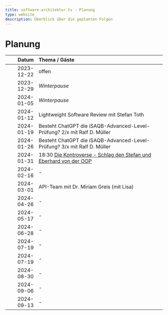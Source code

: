 ```yaml
---
title: software-architektur.tv - Planung
type: website
description: Überblick über die geplanten Folgen
---
```


# Planung

| Datum      | Thema / Gäste                             |
|-----------:|:------------------------------------------|
| 2023-12-22 | offen |
| 2023-12-29 | *Winterpause* |
| 2024-01-05 | *Winterpause* |
| 2024-01-12 | Lightweight Software Review mit Stefan Toth |
| 2024-01-19 | Besteht ChatGPT die iSAQB-Advanced-Level-Prüfung? 2/x mit Ralf D. Müller |
| 2024-01-26 | Besteht ChatGPT die iSAQB-Advanced-Level-Prüfung? 3/x mit Ralf D. Müller |
| 2024-01-31 | 18:30 [Die Kontroverse - Schlag den Stefan und Eberhard von der OOP](https://www.oop-konferenz.de/oop-2024/programm/konferenzprogramm#item-7060) |
| 2024-02-16 | - |
| 2024-03-01 | API-Team mit Dr. Miriam Greis (mit Lisa) |
| 2024-04-26 | - |
| 2024-05-17 | - |
| 2024-06-28 | - |
| 2024-07-19 | - |
| 2024-07-19 | - |
| 2024-08-30 | - |
| 2024-09-06 | - |
| 2024-09-13 | - |
